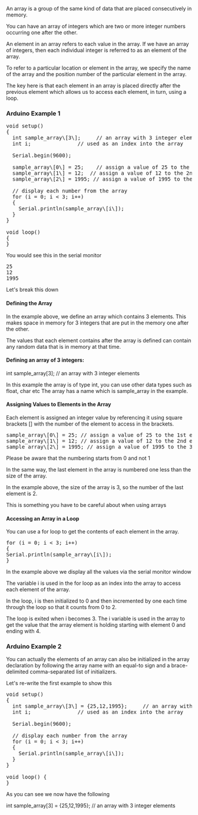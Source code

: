 An array is a group of the same kind of data that are placed consecutively in memory. 

You can have an array of integers which are two or more integer numbers occurring one after the other. 

An element in an array refers to each value in the array. If we have an array of integers, then each individual integer is referred to as an element of the array. 

To refer to a particular location or element in the array, we specify the name of the array and the position number of the particular element in the array. 

The key here is that each element in an array is placed directly after the previous element which allows us to access each element, in turn, using a loop.

### Arduino Example 1

<pre>
void setup() 
{
  int sample_array\[3\];     // an array with 3 integer elements
  int i;               // used as an index into the array
  
  Serial.begin(9600);
  
  sample_array\[0\] = 25;    // assign a value of 25 to the 1st element
  sample_array\[1\] = 12;  // assign a value of 12 to the 2nd element
  sample_array\[2\] = 1995; // assign a value of 1995 to the 3rd element
  
  // display each number from the array
  for (i = 0; i < 3; i++) 
  {
    Serial.println(sample_array\[i\]);
  }
}

void loop() 
{
}
</pre>

You would see this in the serial monitor
<pre>
25
12
1995
</pre>
Let's break this down

#### Defining the Array

In the example above, we define an array which contains 3 elements. This makes space in memory for 3 integers that are put in the memory one after the other. 

The values that each element contains after the array is defined can contain any random data that is in memory at that time.

#### Defining an array of 3 integers:

int sample_array\[3\]; // an array with 3 integer elements

In this example the array is of type int, you can use other data types such as float, char etc The array has a name which is sample_array in the example.

#### Assigning Values to Elements in the Array

Each element is assigned an integer value by referencing it using square brackets \[\] with the number of the element to access in the brackets.

<pre>
sample_array\[0\] = 25; // assign a value of 25 to the 1st element
sample_array\[1\] = 12; // assign a value of 12 to the 2nd element
sample_array\[2\] = 1995; // assign a value of 1995 to the 3rd element
</pre>

Please be aware that the numbering starts from 0 and not 1

In the same way, the last element in the array is numbered one less than the size of the array. 

In the example above, the size of the array is 3, so the number of the last element is 2. 

This is something you have to be careful about when using arrays

#### Accessing an Array in a Loop

You can use a for loop to get the contents of each element in the array.

<pre>
for (i = 0; i < 3; i++) 
{
Serial.println(sample_array\[i\]);
}
</pre>

In the example above we display all the values via the serial monitor window 

The variable i is used in the for loop as an index into the array to access each element of the array. 

In the loop, i is then initialized to 0 and then incremented by one each time through the loop so that it counts from 0 to 2. 

The loop is exited when i becomes 3. The i variable is used in the array to get the value that the array element is holding starting with element 0 and ending with 4.

### Arduino Example 2

You can actually the elements of an array can also be initialized in the array declaration by following the array name with an equal-to sign and a brace-delimited comma-separated list of initializers. 

Let's re-write the first example to show this  

<pre>
void setup() 
{
  int sample_array\[3\] = {25,12,1995};     // an array with 3 integer elements
  int i;               // used as an index into the array
  
  Serial.begin(9600);
  
  // display each number from the array
  for (i = 0; i < 3; i++) 
  {
    Serial.println(sample_array\[i\]);
  }
}

void loop() {
}
</pre>

As you can see we now have the following

int sample_array\[3\] = {25,12,1995}; // an array with 3 integer elements
